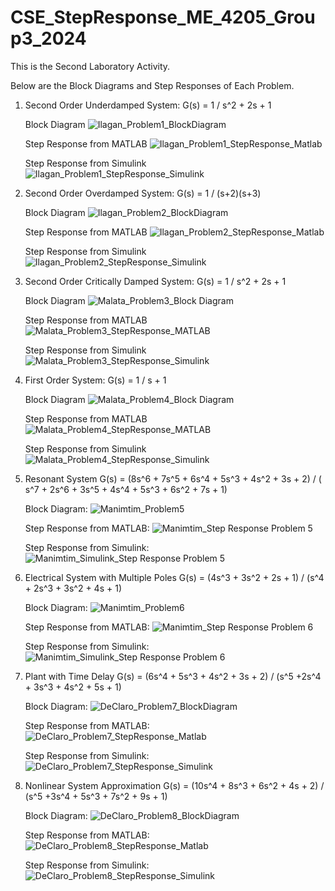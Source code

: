 # CSE_StepResponse_ME_4205_Group3_2024  
This is the Second Laboratory Activity.

Below are the Block Diagrams and Step Responses of Each Problem.

1. Second Order Underdamped System:
   G(s) = 1 / s^2 + 2s + 1

   Block Diagram
   ![Ilagan_Problem1_BlockDiagram](https://github.com/GlennCVI/CSE_StepResponse_ME_4205_Group3_2024/assets/159071273/a426f91e-cec2-4a71-9af7-b78043103872)

    Step Response from MATLAB
   ![Ilagan_Problem1_StepResponse_Matlab](https://github.com/GlennCVI/CSE_StepResponse_ME_4205_Group3_2024/assets/159071273/17a27df2-811f-48aa-8147-779611ab8212)
   
   Step Response from Simulink
   ![Ilagan_Problem1_StepResponse_Simulink](https://github.com/GlennCVI/CSE_StepResponse_ME_4205_Group3_2024/assets/159071273/a2df94a2-8c61-44b2-9cf0-d80d8d9b896d)

2. Second Order Overdamped System:
   G(s) = 1 / (s+2)(s+3)
 
   Block Diagram
   ![Ilagan_Problem2_BlockDiagram](https://github.com/GlennCVI/CSE_StepResponse_ME_4205_Group3_2024/assets/159071273/8d12fcf2-3a8b-487f-a6f5-c05d7f0d451e)

   Step Response from MATLAB
   ![Ilagan_Problem2_StepResponse_Matlab](https://github.com/GlennCVI/CSE_StepResponse_ME_4205_Group3_2024/assets/159071273/11d6f162-9e46-4fed-9ccc-4edf6ba664a8)

   Step Response from Simulink
   ![Ilagan_Problem2_StepResponse_Simulink](https://github.com/GlennCVI/CSE_StepResponse_ME_4205_Group3_2024/assets/159071273/ee8a6159-2773-468d-8500-e6dbb6aac1a2)

3. Second Order Critically Damped System:
   G(s) = 1 / s^2 + 2s + 1

   Block Diagram
   ![Malata_Problem3_Block Diagram](https://github.com/GlennCVI/CSE_StepResponse_ME_4205_Group3_2024/assets/159398382/8b4da1bd-9ece-4880-8450-61918fc34590)

   Step Response from MATLAB
   ![Malata_Problem3_StepResponse_MATLAB](https://github.com/GlennCVI/CSE_StepResponse_ME_4205_Group3_2024/assets/159398382/d8b02f9a-5cb4-47c8-a42c-239bc6a48250)

   Step Response from Simulink
   ![Malata_Problem3_StepResponse_Simulink](https://github.com/GlennCVI/CSE_StepResponse_ME_4205_Group3_2024/assets/159398382/d33a2838-65c6-4aed-8c4b-a2845ec0d24d)

4. First Order System:
   G(s) = 1 / s + 1

   Block Diagram
   ![Malata_Problem4_Block Diagram](https://github.com/GlennCVI/CSE_StepResponse_ME_4205_Group3_2024/assets/159398382/b3368dc9-81a4-43a9-a974-c07ec46f2280)

   Step Response from MATLAB
   ![Malata_Problem4_StepResponse_MATLAB](https://github.com/GlennCVI/CSE_StepResponse_ME_4205_Group3_2024/assets/159398382/dd446bc2-07a4-4808-9e4a-5295faf7d12c)

   Step Response from Simulink
   ![Malata_Problem4_StepResponse_Simulink](https://github.com/GlennCVI/CSE_StepResponse_ME_4205_Group3_2024/assets/159398382/02075dd2-a940-41b8-ac63-43c3893461d0)

5. Resonant System
   G(s) = (8s^6 + 7s^5 + 6s^4 + 5s^3 + 4s^2 + 3s + 2) / ( s^7 + 2s^6 + 3s^5 + 4s^4 + 5s^3 + 6s^2 + 7s + 1)

   Block Diagram:
   ![Manimtim_Problem5](https://github.com/GlennCVI/CSE_StepResponse_ME_4205_Group3_2024/assets/159086380/7ed8f924-84a1-4ad0-b6ef-fdfd7f4cad7a)

   Step Response from MATLAB:
   ![Manimtim_Step Response Problem 5](https://github.com/GlennCVI/CSE_StepResponse_ME_4205_Group3_2024/assets/159086380/7107f8b7-7aa2-44b5-8b19-f56bc3c9dad6)

   Step Response from Simulink:
   ![Manimtim_Simulink_Step Response Problem 5](https://github.com/GlennCVI/CSE_StepResponse_ME_4205_Group3_2024/assets/159086380/16f36c37-4788-4148-bc3a-2965f65623fa)


6. Electrical System with Multiple Poles
   G(s) = (4s^3 + 3s^2 + 2s + 1) / (s^4 + 2s^3 + 3s^2 + 4s + 1)
 
   Block Diagram:
   ![Manimtim_Problem6](https://github.com/GlennCVI/CSE_StepResponse_ME_4205_Group3_2024/assets/159086380/811ba879-68fb-4e3a-8e66-14205b579f25)

   Step Response from MATLAB:
   ![Manimtim_Step Response Problem 6](https://github.com/GlennCVI/CSE_StepResponse_ME_4205_Group3_2024/assets/159086380/491168f3-3bbe-419e-9366-16cf81c55bc1)

   Step Response from Simulink:
   ![Manimtim_Simulink_Step Response Problem 6](https://github.com/GlennCVI/CSE_StepResponse_ME_4205_Group3_2024/assets/159086380/8e39137e-a7b0-4a1f-ab76-dadf96916216)

7. Plant with Time Delay
   G(s) = (6s^4 + 5s^3 + 4s^2 + 3s + 2) / (s^5 +2s^4 + 3s^3 + 4s^2 + 5s + 1)
 
   Block Diagram:
   ![DeClaro_Problem7_BlockDiagram](https://github.com/GlennCVI/CSE_StepResponse_ME_4205_Group3_2024/assets/161600364/39606ae8-9b88-49eb-a159-b4506be04726)

   Step Response from MATLAB:
   ![DeClaro_Problem7_StepResponse_Matlab](https://github.com/GlennCVI/CSE_StepResponse_ME_4205_Group3_2024/assets/161600364/78337716-f501-4874-9c10-0b40d63c1ad5)

   Step Response from Simulink:
   ![DeClaro_Problem7_StepResponse_Simulink](https://github.com/GlennCVI/CSE_StepResponse_ME_4205_Group3_2024/assets/161600364/83a05ad9-11eb-4351-84a8-16a513924f4c)

8. Nonlinear System Approximation
   G(s) = (10s^4 + 8s^3 + 6s^2 + 4s + 2) / (s^5 +3s^4 + 5s^3 + 7s^2 + 9s + 1) 

   Block Diagram:
   ![DeClaro_Problem8_BlockDiagram](https://github.com/GlennCVI/CSE_StepResponse_ME_4205_Group3_2024/assets/161600364/ab0f3721-32ea-485a-a9be-1efc58d5b1e1)
 
   Step Response from MATLAB:
   ![DeClaro_Problem8_StepResponse_Matlab](https://github.com/GlennCVI/CSE_StepResponse_ME_4205_Group3_2024/assets/161600364/b68af5fc-290f-4f33-a540-d67643f9156c)

   Step Response from Simulink:
   ![DeClaro_Problem8_StepResponse_Simulink](https://github.com/GlennCVI/CSE_StepResponse_ME_4205_Group3_2024/assets/161600364/69b7b499-24d1-438b-9dc6-d577543ae9dc)


 
  

